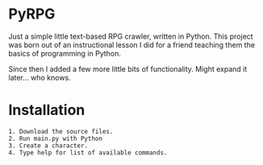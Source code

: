 # PyRPG

Just a simple little text-based RPG crawler, written in Python. This project was born out of an instructional lesson
I did for a friend teaching them the basics of programming in Python.

Since then I added a few more little bits of functionality. Might expand it later... who knows.

# Installation 

```
1. Download the source files.
2. Run main.py with Python
3. Create a character.
4. Type help for list of available commands.
```

